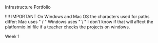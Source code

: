 Infrastructure Portfolio

!!!! IMPORTANT
On Windows and Mac OS the characters used for paths differ:
Mac uses " / "
Windows uses " \ "
I don't know if that will affect the platformio.ini file if a teacher checks the projects on windows.

Week 1
